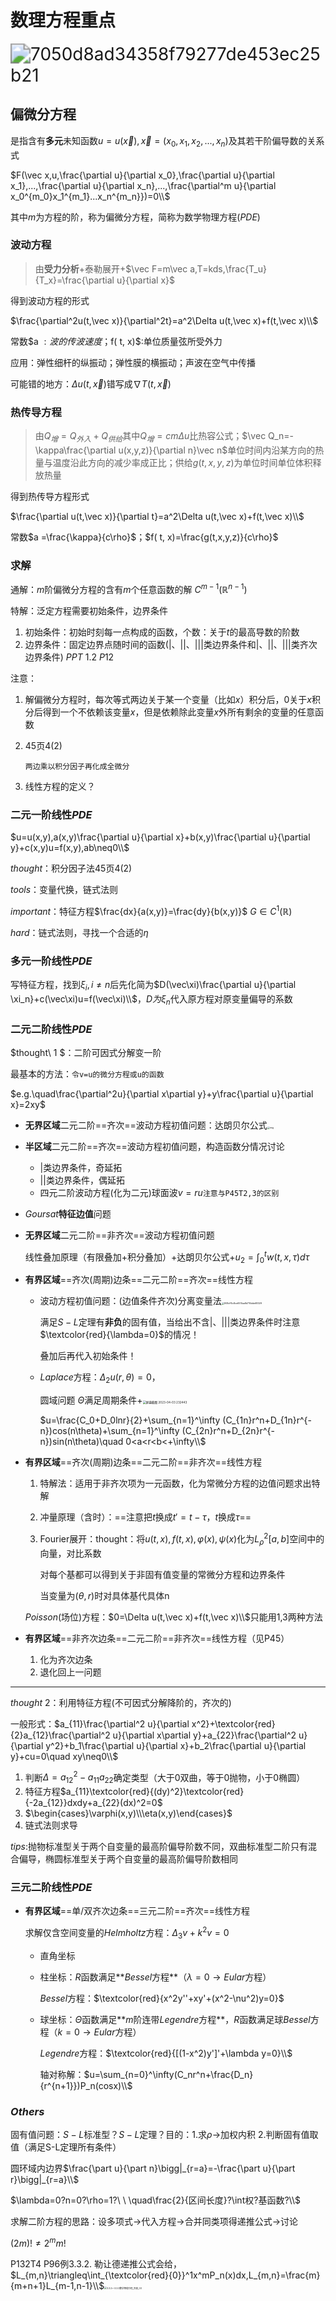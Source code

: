 # 数理方程重点

<img src="7050d8ad34358f79277de453ec25b21.png" alt="7050d8ad34358f79277de453ec25b21" style="zoom:200%;" />

## 偏微分方程

是指含有**多元**未知函数$u=u(\vec x),\vec x=(x_0,x_1,x_2,...,x_n)$及其若干阶偏导数的关系式

$F(\vec x,u,\frac{\partial u}{\partial x_0},\frac{\partial u}{\partial x_1},...,\frac{\partial u}{\partial x_n},...,\frac{\partial^m u}{\partial x_0^{m_0}x_1^{m_1}...x_n^{m_n}})=0\\$

其中$m$为方程的阶，称为偏微分方程，简称为数学物理方程($PDE$)

### 波动方程

> 由**受力分析**+泰勒展开+$\vec F=m\vec a,T=kds,\frac{T_u}{T_x}=\frac{\partial u}{\partial x}$

得到波动方程的形式

$\frac{\partial^2u(t,\vec x)}{\partial^2t}=a^2\Delta u(t,\vec x)+f(t,\vec x)\\$

常数$a $:波的传波速度；$f( t, x)$:单位质量弦所受外力

应用：弹性细杆的纵振动；弹性膜的横振动；声波在空气中传播

可能错的地方：$\Delta u(t,\vec x)$错写成$\nabla T(t,\vec x)$

### 热传导方程

> 由$Q_增=Q_{外入}+Q_{供给}$其中$Q_{增}=cm\Delta u$比热容公式；$\vec Q_n=-\kappa\frac{\partial u(x,y,z)}{\partial n}\vec n$单位时间内沿某方向的热量与温度沿此方向的减少率成正比；供给$g(t,x,y,z)$为单位时间单位体积释放热量

得到热传导方程形式

$\frac{\partial u(t,\vec x)}{\partial t}=a^2\Delta u(t,\vec x)+f(t,\vec x)\\$

常数$a =\frac{\kappa}{c\rho}$；$f( t, x)=\frac{g(t,x,y,z)}{c\rho}$

### 求解

通解：$m$阶偏微分方程的含有$m$个任意函数的解         $C^{m-1}(\mathbb R^{n-1})$

特解：泛定方程需要初始条件，边界条件

1. 初始条件：初始时刻每一点构成的函数，个数：关于$t$的最高导数的阶数
2. 边界条件：固定边界点随时间的函数(|、||、|||类边界条件和|、||、|||类齐次边界条件)   $PPT \ 1.2\ P12$

注意：

1. 解偏微分方程时，每次等式两边关于某一个变量（比如$x$）积分后，$0$关于$x$积分后得到一个不依赖该变量$x$，但是依赖除此变量$x$外所有剩余的变量的任意函数

2. $45$页$4(2)$

   ```text
   两边乘以积分因子再化成全微分
   ```

3. 线性方程的定义？

### 二元一阶线性$PDE$

$u=u(x,y),a(x,y)\frac{\partial u}{\partial x}+b(x,y)\frac{\partial u}{\partial y}+c(x,y)u=f(x,y),ab\neq0\\$

$thought$：积分因子法$45$页$4(2)$

$tools$：变量代换，链式法则

$important$：特征方程$\frac{dx}{a(x,y)}=\frac{dy}{b(x,y)}$    $G\in C^{1}(\mathbb R)$

$hard$：链式法则，寻找一个合适的$\eta$

### 多元一阶线性$PDE$

写特征方程，找到$\xi_i,i\neq n$后先化简为$D(\vec\xi)\frac{\partial u}{\partial \xi_n}+c(\vec\xi)u=f(\vec\xi)\\$，$D为\xi_n$代入原方程对原变量偏导的系数

### 二元二阶线性$PDE$

$thought\ 1 $：二阶可因式分解变一阶

最基本的方法：`令v=u的微分方程或u的函数`

$e.g.\quad\frac{\partial^2u}{\partial x\partial y}+y\frac{\partial u}{\partial x}=2xy$

- **无界区域**二元二阶==齐次==波动方程初值问题：达朗贝尔公式<img src="6BD749BAFA98F8402D4653DF6F7C6E65.png" alt="img" style="zoom: 25%;" />

- **半区域**二元二阶==齐次==波动方程初值问题，构造函数分情况讨论
  
  - |类边界条件，奇延拓
  - ||类边界条件，偶延拓
  - 四元二阶波动方程(化为二元)球面波$v=ru$`注意与P45T2,3的区别`
  
- $Goursat$**特征边值**问题

- **无界区域**二元二阶==非齐次==波动方程初值问题

  线性叠加原理（有限叠加+积分叠加）+达朗贝尔公式+$u_2=\int_0^tw(t,x,\tau)d\tau$

- **有界区域**==齐次(周期)边条==二元二阶==齐次==线性方程
  
  - 波动方程初值问题：(边值条件齐次)分离变量法<img src="908cff5c8ce6510aa8d716dde6832ff.jpg" alt="908cff5c8ce6510aa8d716dde6832ff" style="zoom: 25%;" />
  
    满足$S-L$定理有**非负**的固有值，当给出不含|、|||类边界条件时注意$\textcolor{red}{\lambda=0}$的情况！
  
    叠加后再代入初始条件！
  
  - $Laplace$方程：$\Delta_2u(r,\theta)=0$，
  
    圆域问题 $\Theta$满足周期条件+<img src="屏幕截图 2023-04-03 232443.png" alt="屏幕截图 2023-04-03 232443" style="zoom: 33%;" />
  
    $u=\frac{C_0+D_0lnr}{2}+\sum_{n=1}^\infty (C_{1n}r^n+D_{1n}r^{-n})cos(n\theta)+\sum_{n=1}^\infty (C_{2n}r^n+D_{2n}r^{-n})sin(n\theta)\quad 0<a<r<b<+\infty\\$
  
- **有界区域**==齐次(周期)边条==二元二阶==非齐次==线性方程

  1. 特解法：适用于非齐次项为一元函数，化为常微分方程的边值问题求出特解
  
  2. 冲量原理（含时）：==注意把$t$换成$t'=t-\tau$，$t$换成$\tau$==
  
  3. Fourier展开：thought：将$u(t,x),f(t,x),\varphi(x),\psi(x)$化为$L^2_\rho[a,b]$空间中的向量，对比系数
  
     对每个基都可以得到关于非固有值变量的常微分方程和边界条件
  
     当变量为$(\theta,r)$时对具体基代具体n
  
  $Poisson$(场位)方程：$0=\Delta u(t,\vec x)+f(t,\vec x)\\$只能用1,3两种方法
  
- **有界区域**==非齐次边条==二元二阶==非齐次==线性方程（见P45）

  1. 化为齐次边条
  2. 退化回上一问题

------

$thought\ 2$：利用特征方程(不可因式分解降阶的，齐次的)

一般形式：$a_{11}\frac{\partial^2 u}{\partial x^2}+\textcolor{red}{2}a_{12}\frac{\partial^2 u}{\partial x\partial y}+a_{22}\frac{\partial^2 u}{\partial y^2}+b_1\frac{\partial u}{\partial x}+b_2\frac{\partial u}{\partial y}+cu=0\quad xy\neq0\\$

1. 判断$\Delta=a^2_{12}-a_{11}a_{22}$确定类型（大于0双曲，等于0抛物，小于0椭圆）
2. 特征方程$a_{11}\textcolor{red}{(dy)^2}\textcolor{red}{-2a_{12}}dxdy+a_{22}(dx)^2=0$
3. $\begin{cases}\varphi(x,y)\\\eta(x,y)\end{cases}$
4. 链式法则求导

$tips:$抛物标准型关于两个自变量的最高阶偏导阶数不同，双曲标准型二阶只有混合偏导，椭圆标准型关于两个自变量的最高阶偏导阶数相同

### 三元二阶线性$PDE$

- **有界区域**==单/双齐次边条==三元二阶==齐次==线性方程

  求解仅含空间变量的$Helmholtz$方程：$\Delta_3v+k^2v=0$

  - 直角坐标
  
  - 柱坐标：$R$函数满足**$Bessel$方程**（$\lambda=0\to Eular$方程）
  
    $Bessel$方程：$\textcolor{red}{x^2y''+xy'+(x^2-\nu^2)y=0}$
  
  - 球坐标：$\Theta$函数满足**$m$阶连带$Legendre$方程**，$R$函数满足球$Bessel$方程（$k=0\to Eular$方程）
  
    $Legendre$方程：$\textcolor{red}{[(1-x^2)y']'+\lambda y=0}\\$
    
    轴对称解：$u=\sum_{n=0}^\infty(C_nr^n+\frac{D_n}{r^{n+1}})P_n(cosx)\\$

### $Others$

固有值问题：$S-L$标准型？$S-L$定理？目的：1.求$\rho\to$加权内积      2.判断固有值取值（满足S-L定理所有条件）

圆环域内边界$\frac{\part u}{\part n}\bigg|_{r=a}=-\frac{\part u}{\part r}\bigg|_{r=a}\\$

$\lambda=0?n=0?\rho=1?\ \ \quad\frac{2}{区间长度}?\int权?基函数?\\$

求解二阶方程的思路：设多项式$\to$代入方程$\to$合并同类项得递推公式$\to$讨论

$(2m)!\neq2^mm!$

P132T4    P96例3.3.2.    勒让德递推公式会给，$L_{m,n}\triangleq\int_{\textcolor{red}{0}}^1x^mP_n(x)dx,L_{m,n}=\frac{m}{m+n+1}L_{m-1,n-1}\\$<img src="3.3.2+-3.3.3数学物理方程_页面_03.png" alt="3.3.2+-3.3.3数学物理方程_页面_03" style="zoom:25%;" />
